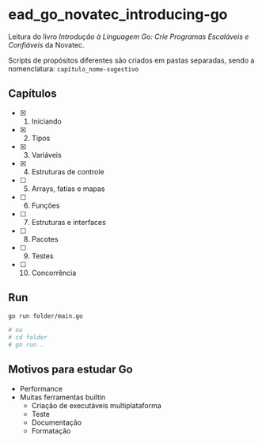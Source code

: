 # ead_go_novatec_introducing-go

Leitura do livro *Introdução à Linguagem Go: Crie Programas Escaláveis e Confiáveis* da Novatec.

Scripts de propósitos diferentes são criados em pastas separadas, sendo a nomenclatura: `capítulo_nome-sugestivo`

## Capítulos

- [x] 1. Iniciando
- [x] 2. Tipos
- [x] 3. Variáveis
- [x] 4. Estruturas de controle
- [ ] 5. Arrays, fatias e mapas
- [ ] 6. Funções
- [ ] 7. Estruturas e interfaces
- [ ] 8. Pacotes
- [ ] 9. Testes
- [ ] 10. Concorrência

## Run

```sh
go run folder/main.go

# ou
# cd folder
# go run .
```

## Motivos para estudar Go

- Performance
- Muitas ferramentas builtin
    - Criação de executáveis multiplataforma
    - Teste
    - Documentação
    - Formatação
